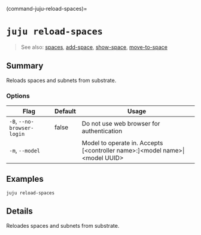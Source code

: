 (command-juju-reload-spaces)=
# `juju reload-spaces`
> See also: [spaces](#spaces), [add-space](#add-space), [show-space](#show-space), [move-to-space](#move-to-space)

## Summary
Reloads spaces and subnets from substrate.

### Options
| Flag | Default | Usage |
| --- | --- | --- |
| `-B`, `--no-browser-login` | false | Do not use web browser for authentication |
| `-m`, `--model` |  | Model to operate in. Accepts [&lt;controller name&gt;:]&lt;model name&gt;&#x7c;&lt;model UUID&gt; |

## Examples

	juju reload-spaces


## Details
Reloades spaces and subnets from substrate.